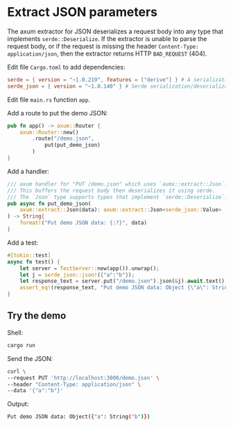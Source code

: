 # Extract JSON parameters

The axum extractor for JSON deserializes a request body into any type that
implements `serde::Deserialize`. If the extractor is unable to parse the request
body, or if the request is missing the header `Content-Type: application/json`,
then the extractor returns HTTP `BAD_REQUEST` (404).

Edit file `Cargo.toml` to add dependencies:

```toml
serde = { version = "~1.0.219", features = ["derive"] } # A serialization/deserialization framework.
serde_json = { version = "~1.0.140" } # Serde serialization/deserialization of JSON data.
```

Edit file `main.rs` function `app`.

Add a route to put the demo JSON:

```rust
pub fn app() -> axum::Router {
    axum::Router::new()
        .route("/demo.json",
            put(put_demo_json)
        )
}
```

Add a handler:

```rust
/// axum handler for "PUT /demo.json" which uses `aumx::extract::Json`.
/// This buffers the request body then deserializes it using serde.
/// The `Json` type supports types that implement `serde::Deserialize`.
pub async fn put_demo_json(
    axum::extract::Json(data): axum::extract::Json<serde_json::Value>
) -> String{
    format!("Put demo JSON data: {:?}", data)
}
```

Add a test:

```rust
#[tokio::test]
async fn test() {
    let server = TestServer::new(app()).unwrap();
    let j = serde_json::json!({"a":"b"});
    let response_text = server.put("/demo.json").json(&j).await.text();
    assert_eq!(response_text, "Put demo JSON data: Object {\"a\": String(\"b\")}");
}
```

## Try the demo

Shell:

```sh
cargo run
```

Send the JSON:

```sh
curl \
--request PUT 'http://localhost:3000/demo.json' \
--header "Content-Type: application/json" \
--data '{"a":"b"}'
```

Output:

```sh
Put demo JSON data: Object({"a": String("b")})
```
